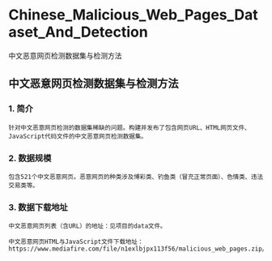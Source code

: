 # Chinese_Malicious_Web_Pages_Dataset_And_Detection
中文恶意网页检测数据集与检测方法

## 中文恶意网页检测数据集与检测方法



### 1. 简介
    
    针对中文恶意网页检测的数据集稀缺的问题。构建并发布了包含网页URL、HTML网页文件、JavaScript代码文件的中文恶意网页检测数据集。

### 2. 数据规模
    
    包含521个中文恶意网页。恶意网页的种类涉及博彩类、钓鱼类（冒充正常页面）、色情类、违法交易类等。

### 3. 数据下载地址
    中文恶意网页列表（含URL）的地址：见项目的data文件。
    
    中文恶意网页HTML与JavaScript文件下载地址：https://www.mediafire.com/file/n1exlbjpx113f56/malicious_web_pages.zip/file
